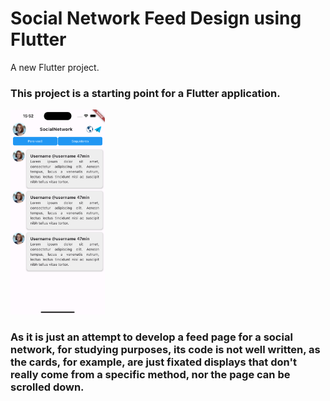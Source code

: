 # Social Network Feed Design using Flutter

A new Flutter project.

### This project is a starting point for a Flutter application. 

<img src="readme/img/Simulator Screenshot - iPhone 14 Pro Max - 2023-09-05 at 15.52.31.png" width="30%"/>

### As it is just an attempt to develop a feed page for a social network, for studying purposes, its code is not well written, as the cards, for example, are just fixated displays that don't really come from a specific method, nor the page can be scrolled down.
